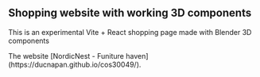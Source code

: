 <h2>Shopping website with working 3D components</h2>

<p>This is an experimental Vite + React shopping page made with Blender 3D components </p>
The website [NordicNest - Funiture haven](https://ducnapan.github.io/cos30049/).
